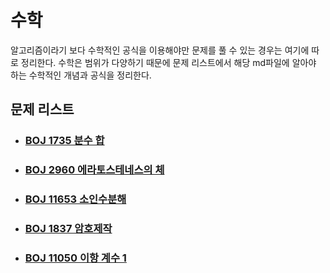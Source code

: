 # 수학

알고리즘이라기 보다 수학적인 공식을 이용해야만 문제를 풀 수 있는 경우는 여기에 따로 정리한다. 수학은 범위가 다양하기 때문에 문제 리스트에서 해당 md파일에 알아야 하는 수학적인 개념과 공식을 정리한다.



## 문제 리스트

- ### [BOJ 1735 분수 합](https://github.com/jungtaeyong/alstudy2/blob/ty/SDS/예습/baekjoon%201735%20분수%20합.md)

- ### [BOJ 2960 에라토스테네스의 체](https://github.com/jungtaeyong/alstudy2/blob/ty/SDS/예습/baekjoon%202960%20에라토스테네스의%20체.md)

- ### [BOJ 11653 소인수분해](https://github.com/jungtaeyong/alstudy2/blob/ty/SDS/예습/baekjoon%2011653%20소인수분해.md)

- ### [BOJ 1837 암호제작](https://github.com/jungtaeyong/alstudy2/blob/ty/SDS/예습/baekjoon%201837%20암호제작.md)

- ### [BOJ 11050 이항 계수 1](https://github.com/jungtaeyong/alstudy2/blob/ty/SDS/예습/baekjoon%2011050%20이항%20계수%201.md)


